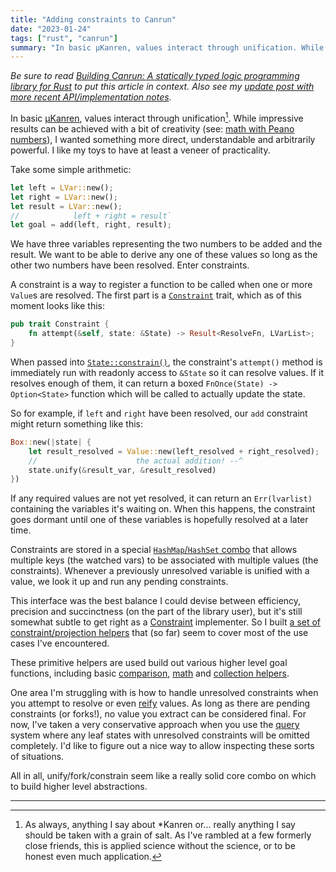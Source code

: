 ```yaml
---
title: "Adding constraints to Canrun"
date: "2023-01-24"
tags: ["rust", "canrun"]
summary: "In basic μKanren, values interact through unification. While impressive results can be achieved with a bit of creativity (see: math with Peano numbers), I wanted something more direct, understandable and arbitrarily powerful. I like my toys to have at least a veneer of practicality."
---
```


_Be sure to read [Building Canrun: A statically typed logic programming library for Rust](/building-canrun-part-1) to put this article in context. Also see my [update post with more recent API/implementation notes](/simplifying-a-toy-logic-programming-library)._

In basic [μKanren](http://webyrd.net/scheme-2013/papers/HemannMuKanren2013.pdf), values interact through unification[^interpretation]. While impressive results can be achieved with a bit of creativity (see: [math with Peano numbers](https://codon.com/hello-declarative-world#numbers)), I wanted something more direct, understandable and arbitrarily powerful. I like my toys to have at least a veneer of practicality.

<!-- more -->

Take some simple arithmetic:

```rust
let left = LVar::new();
let right = LVar::new();
let result = LVar::new();
//            left + right = result`
let goal = add(left, right, result);
```

We have three variables representing the two numbers to be added and the result. We want to be able to derive any one of these values so long as the other two numbers have been resolved. Enter constraints.

A constraint is a way to register a function to be called when one or more `Value`s are resolved. The first part is a [`Constraint`](https://docs.rs/canrun/latest/canrun/core/constraints/trait.Constraint.html) trait, which as of this moment looks like this:

```rust
pub trait Constraint {
    fn attempt(&self, state: &State) -> Result<ResolveFn, LVarList>;
}
```

When passed into [`State::constrain()`](https://docs.rs/canrun/latest/canrun/core/struct.State.html#method.constrain), the constraint's `attempt()` method is immediately run with readonly access to `&State` so it can resolve values. If it resolves enough of them, it can return a boxed `FnOnce(State) -> Option<State>` function which will be called to actually update the state.

So for example, if `left` and `right` have been resolved, our `add` constraint might return something like this:

```rust
Box::new(|state| {
	let result_resolved = Value::new(left_resolved + right_resolved);
	//                      the actual addition! --^
	state.unify(&result_var, &result_resolved)
})
```

If any required values are not yet resolved, it can return an `Err(lvarlist)` containing the variables it's waiting on. When this happens, the constraint goes dormant until one of these variables is hopefully resolved at a later time.

Constraints are stored in a special [`HashMap`/`HashSet` combo](https://github.com/tgecho/canrun_rs/blob/main/canrun/src/core/mkmvmap.rs) that allows multiple keys (the watched vars) to be associated with multiple values (the constraints). Whenever a previously unresolved variable is unified with a value, we look it up and run any pending constraints.

This interface was the best balance I could devise between efficiency, precision and succinctness (on the part of the library user), but it's still somewhat subtle to get right as a [Constraint](https://docs.rs/canrun/latest/canrun/core/constraints/trait.Constraint.html) implementer. So I built [a set of constraint/projection helpers](https://docs.rs/canrun/latest/canrun/goals/project/index.html) that (so far) seem to cover most of the use cases I've encountered.

These primitive helpers are used build out various higher level goal functions, including basic [comparison](https://docs.rs/canrun/latest/canrun/goals/cmp/index.html), [math](https://docs.rs/canrun/latest/canrun/goals/ops/index.html) and [collection helpers](https://docs.rs/canrun/latest/canrun/collections/index.html).

One area I'm struggling with is how to handle unresolved constraints when you attempt to resolve or even [reify](https://docs.rs/canrun/latest/canrun/core/trait.Reify.html) values. As long as there are pending constraints (or forks!), no value you extract can be considered final. For now, I've taken a very conservative approach when you use the [query](https://docs.rs/canrun/latest/canrun/core/trait.Query.html) system where any leaf states with unresolved constraints will be omitted completely. I'd like to figure out a nice way to allow inspecting these sorts of situations.

All in all, unify/fork/constrain seem like a really solid core combo on which to build higher level abstractions.

---

[^interpretation]: As always, anything I say about \*Kanren or... really anything I say should be taken with a grain of salt. As I've rambled at a few formerly close friends, this is applied science without the science, or to be honest even much application.
